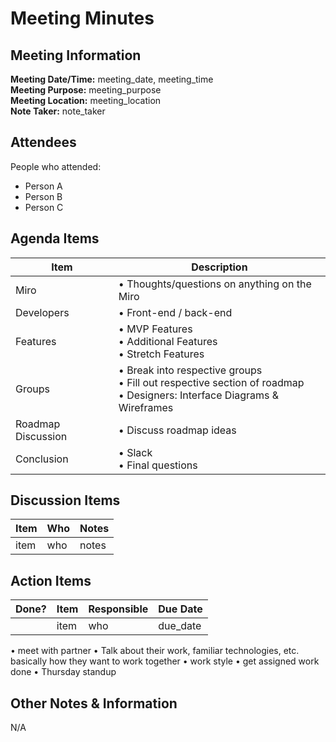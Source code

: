 # Meeting Minutes
## Meeting Information
**Meeting Date/Time:** meeting_date, meeting_time  
**Meeting Purpose:** meeting_purpose  
**Meeting Location:** meeting_location  
**Note Taker:** note_taker  

## Attendees
People who attended:
- Person A
- Person B
- Person C

## Agenda Items

Item | Description
---- | ----
Miro | • Thoughts/questions on anything on the Miro <br>
Developers | • Front-end / back-end <br>
Features | • MVP Features <br>• Additional Features <br>• Stretch Features
Groups | • Break into respective groups <br>• Fill out respective section of roadmap <br>• Designers: Interface Diagrams & Wireframes<br>
Roadmap Discussion | • Discuss roadmap ideas <br>
Conclusion | • Slack <br> • Final questions <br>

## Discussion Items
Item | Who | Notes |
---- | ---- | ---- |
item | who | notes |


## Action Items
| Done? | Item | Responsible | Due Date |
| ---- | ---- | ---- | ---- |
| | item | who | due_date |

• meet with partner
• Talk about their work, familiar technologies, etc. basically how they want to work together 
• work style
• get assigned work done
• Thursday standup

## Other Notes & Information
N/A
